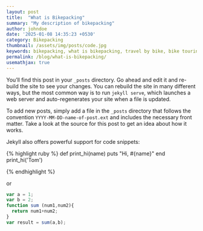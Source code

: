 ```yaml
---
layout: post
title:  "What is Bikepacking"
summary: "My description of bikepacking"
author: johndoe
date: '2025-01-08 14:35:23 +0530'
category: Bikepacking
thumbnail: /assets/img/posts/code.jpg
keywords: bikepacking, what is bikepacking, travel by bike, bike touring
permalink: /blog/what-is-bikepacking/
usemathjax: true
---
```



You’ll find this post in your `_posts` directory. Go ahead and edit it and re-build the site to see your changes. You can rebuild the site in many different ways, but the most common way is to run `jekyll serve`, which launches a web server and auto-regenerates your site when a file is updated.

To add new posts, simply add a file in the `_posts` directory that follows the convention `YYYY-MM-DD-name-of-post.ext` and includes the necessary front matter. Take a look at the source for this post to get an idea about how it works.

Jekyll also offers powerful support for code snippets:

{% highlight ruby %}
def print_hi(name)
  puts "Hi, #{name}"
end
print_hi('Tom')

{% endhighlight %}

or

```javascript
var a = 1;
var b = 2;
function sum (num1,num2){
  return num1+num2;
}
var result = sum(a,b);
```

